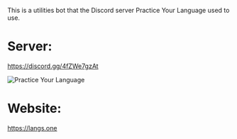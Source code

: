 This is a utilities bot that the Discord server Practice Your Language used to use.

# Server:
https://discord.gg/4fZWe7gzAt

![Practice Your Language](https://invidget.switchblade.xyz/4fZWe7gzAt?theme=light)

# Website:
https://langs.one
